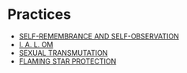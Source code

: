 # Practices

* [SELF-REMEMBRANCE AND SELF-OBSERVATION](./selfremembrance.html#text)
* [I. A. L. OM](./ialom.html#text)
* [SEXUAL TRANSMUTATION](./transmutation.html#text)
* [FLAMING STAR PROTECTION](./tetragrammaton.html#text)
